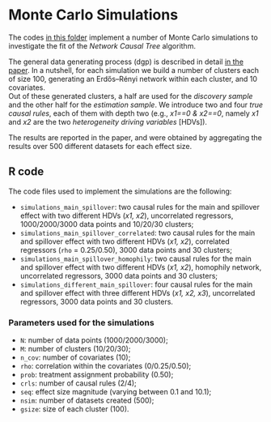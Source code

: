 # Monte Carlo Simulations

The codes <a href="https://github.com/fbargaglistoffi/Network-Causal-Tree/tree/master/Simulations">in this folder</a> implement a number of Monte Carlo simulations to investigate the fit of the _Network Causal Tree_ algorithm.

The general data generating process (dgp) is described in detail <a href="https://github.com/fbargaglistoffi/Network-Causal-Tree/tree/master/Simulations">in the paper</a>. In a nutshell, for each simulation we build a number of clusters each of size 100, generating an Erdős–Rényi network within each cluster, and 10 covariates. </br>
Out of these generated clusters, a half are used for the _discovery sample_ and the other half for the _estimation sample_.
We introduce two and four _true causal rules_, each of them with depth two (e.g.,  _x1==0 & x2==0_, namely _x1_ and _x2_ are the two _heterogeneity driving variables_ [HDVs]).

The results are reported in the paper, and were obtained by aggregating the results over 500 different datasets for each effect size.

## R code

The code files used to implement the simulations are the following:
* <tt>`simulations_main_spillover`</tt>:  two causal rules for the main and spillover effect with two different HDVs (_x1, x2_), uncorrelated regressors, 1000/2000/3000 data points and 10/20/30 clusters;
* <tt>`simulations_main_spillover_correlated`</tt>: two causal rules for the main and spillover effect with two different HDVs (_x1, x2_), correlated regressors (<tt>`rho`</tt> = 0.25/0.50), 3000 data points and 30 clusters;
* <tt>`simulations_main_spillover_homophily`</tt>:  two causal rules for the main and spillover effect with two different HDVs (_x1, x2_), homophily network, uncorrelated regressors, 3000 data points and 30 clusters;
* <tt>`simulations_different_main_spillover`</tt>: four causal rules for the main and spillover effect with three different HDVs (_x1, x2, x3_), uncorrelated regressors, 3000 data points and 30 clusters.

### Parameters used for the simulations

* <tt>`N`</tt>: number of data points (1000/2000/3000);
* <tt>`M`</tt>: number of clusters (10/20/30);
* <tt>`n_cov`</tt>: number of covariates (10);
* <tt>`rho`</tt>: correlation within the covariates (0/0.25/0.50);
* <tt>`prob`</tt>: treatment assignment probability (0.50);
* <tt>`crls`</tt>: number of causal rules (2/4);
* <tt>`seq`</tt>: effect size magnitude (varying between 0.1 and 10.1);
* <tt>`nsim`</tt>: number of datasets created (500);
* <tt>`gsize`</tt>: size of each cluster (100).

